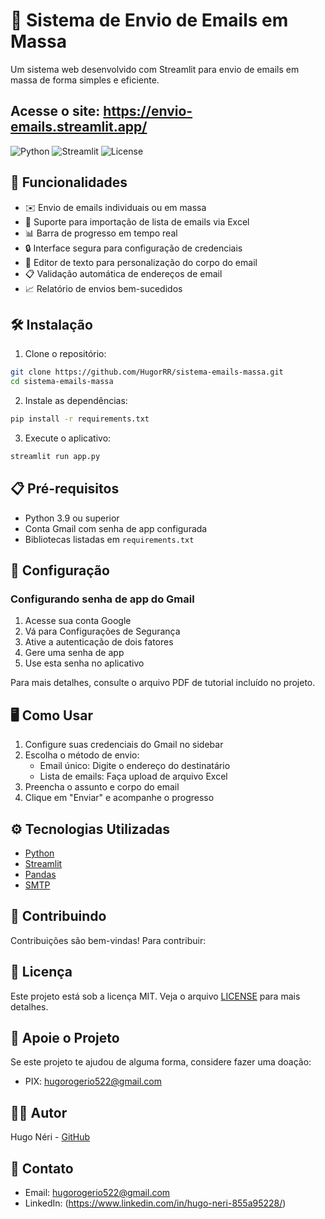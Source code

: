 # 📧 Sistema de Envio de Emails em Massa

Um sistema web desenvolvido com Streamlit para envio de emails em massa de forma simples e eficiente.

## Acesse o site: https://envio-emails.streamlit.app/

![Python](https://img.shields.io/badge/Python-3.9+-blue.svg)
![Streamlit](https://img.shields.io/badge/Streamlit-1.32.0-red.svg)
![License](https://img.shields.io/badge/License-MIT-green.svg)

## 🚀 Funcionalidades

- ✉️ Envio de emails individuais ou em massa
- 📎 Suporte para importação de lista de emails via Excel
- 📊 Barra de progresso em tempo real
- 🔒 Interface segura para configuração de credenciais
- 📝 Editor de texto para personalização do corpo do email
- 📋 Validação automática de endereços de email
- 📈 Relatório de envios bem-sucedidos

## 🛠️ Instalação

1. Clone o repositório:
```bash
git clone https://github.com/HugorRR/sistema-emails-massa.git
cd sistema-emails-massa
```

2. Instale as dependências:
```bash
pip install -r requirements.txt
```

3. Execute o aplicativo:
```bash
streamlit run app.py
```

## 📋 Pré-requisitos

- Python 3.9 ou superior
- Conta Gmail com senha de app configurada
- Bibliotecas listadas em `requirements.txt`

## 🔧 Configuração

### Configurando senha de app do Gmail

1. Acesse sua conta Google
2. Vá para Configurações de Segurança
3. Ative a autenticação de dois fatores
4. Gere uma senha de app
5. Use esta senha no aplicativo

Para mais detalhes, consulte o arquivo PDF de tutorial incluído no projeto.

## 🖥️ Como Usar

1. Configure suas credenciais do Gmail no sidebar
2. Escolha o método de envio:
   - Email único: Digite o endereço do destinatário
   - Lista de emails: Faça upload de arquivo Excel
3. Preencha o assunto e corpo do email
4. Clique em "Enviar" e acompanhe o progresso


## ⚙️ Tecnologias Utilizadas

- [Python](https://python.org)
- [Streamlit](https://streamlit.io)
- [Pandas](https://pandas.pydata.org)
- [SMTP](https://docs.python.org/3/library/smtplib.html)

## 🤝 Contribuindo

Contribuições são bem-vindas! Para contribuir:

## 📝 Licença

Este projeto está sob a licença MIT. Veja o arquivo [LICENSE](LICENSE) para mais detalhes.

## 💜 Apoie o Projeto

Se este projeto te ajudou de alguma forma, considere fazer uma doação:

- PIX: hugorogerio522@gmail.com

## 👨‍💻 Autor

Hugo Néri - [GitHub](https://github.com/HugorRR)

## 📧 Contato

- Email: hugorogerio522@gmail.com
- LinkedIn: (https://www.linkedin.com/in/hugo-neri-855a95228/)

